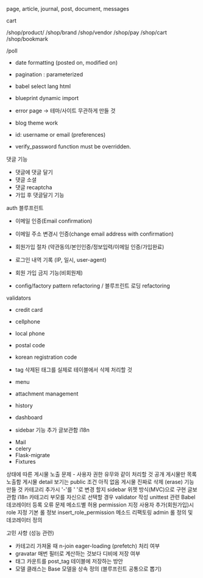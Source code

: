 page, article, journal, post, document, messages

cart

/shop/product/<slug>
/shop/brand
/shop/vendor
/shop/pay
/shop/cart
/shop/bookmark

/poll

- date formatting (posted on, modified on)
- pagination : parameterized
- babel select lang html

- blueprint dynamic import

- error page -> 테마/사이트 무관하게 만들 것

- blog theme work


- id: username or email (preferences)
- verify_password function must be overridden.

댓글 기능

- 댓글에 댓글 달기
- 댓글 소셜
- 댓글 recaptcha
- 가입 후 댓글달기 기능

auth 블루프린트

- 이메일 인증(Email confirmation)
- 이메일 주소 변경시 인증(change email address with confirmation)
- 회원가입 절차 (약관동의/본인인증/정보입력/이메일 인증/가입완료)
- 로그인 내역 기록 (IP, 일시, user-agent)
- 회원 가입 금지 기능(비회원제)

- config/factory pattern refactoring / 블루프린트 로딩 refactoring

validators

- credit card
- cellphone
- local phone
- postal code
- korean registration code

- tag
삭제된 태그를 실제로 테이블에서 삭제 처리할 것
- menu
- attachment management
- history
- dashboard

- sidebar 기능 추가
글보관함 i18n

* Mail
* celery
* Flask-migrate
* Fixtures


상태에 따른 게시물 노출 문제 - 사용자 권한 유무와 같이 처리할 것
공개 게시물만 목록 노출함
게시물 detail 보기는 public 조건 아직 없음
게시물 진짜로 삭제 (erase) 기능 만들 것
카테고리 추가시 '-'를 '&nbsp;'로 변경 할지
sidebar 위젯 방식(MVC)으로 구현
글보관함 i18n
카테고리 부모를 자신으로 선택할 경우 validator 작성
unittest 관련 Babel 데코레이터 등록 오류 문제
메소드별 허용 permission 지정
사용자 추가(회원가입)시 role 지정
기본 롤 정보 insert_role_permission 메소드 리팩토링
admin 롤 정의 및 데코레이터 정의

고민 사항 (성능 관련)

- 카테고리 가져올 때 n-join eager-loading (prefetch) 처리 여부
- gravatar 매번 필터로 계산하는 것보다 디비에 저장 여부
- 태그 카운트를 post_tag 테이블에 저장하는 방안
- 모델 클래스는 Base 모델을 상속 정의 (블루프린트 공통으로 뽑기)
